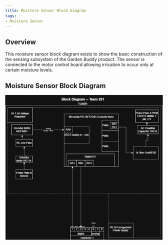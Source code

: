 ```yaml
---
title: Moisture Sensor Block Diagram
tags:
- Moisture Sensor
---
```


## Overview
This moisture sensor block diagram exists to show the basic construction of the sensing subsystem of the Garden Buddy product. The sensor is connected to the motor control board allowing irrication to occur only at certain moisture levels.


## Moisture Sensor Block Diagram 

![Moisture Sensor Block Diagram ](individual-block-diagram-IJJ.drawio.png)
